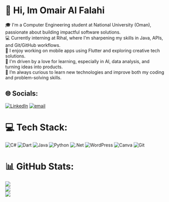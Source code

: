 # 💫 Hi, Im Omair Al Falahi
🎓 I'm a Computer Engineering student at National University (Oman), passionate about building impactful software solutions.<br>💻 Currently interning at Rihal, where I'm sharpening my skills in Java, APIs, and Git/GitHub workflows.<br>📱 I enjoy working on mobile apps using Flutter and exploring creative tech solutions.<br>🚀 I'm driven by a love for learning, especially in AI, data analysis, and turning ideas into products.<br>🧠 I’m always curious to learn new technologies and improve both my coding and problem-solving skills.


## 🌐 Socials:
[![LinkedIn](https://img.shields.io/badge/LinkedIn-%230077B5.svg?logo=linkedin&logoColor=white)](https://linkedin.com/in/omair-al-falahi) [![email](https://img.shields.io/badge/Email-D14836?logo=gmail&logoColor=white)](mailto:3mairalfalahii@gmail.com) 

# 💻 Tech Stack:
![C#](https://img.shields.io/badge/c%23-%23239120.svg?style=for-the-badge&logo=csharp&logoColor=white) ![Dart](https://img.shields.io/badge/dart-%230175C2.svg?style=for-the-badge&logo=dart&logoColor=white) ![Java](https://img.shields.io/badge/java-%23ED8B00.svg?style=for-the-badge&logo=openjdk&logoColor=white) ![Python](https://img.shields.io/badge/python-3670A0?style=for-the-badge&logo=python&logoColor=ffdd54) ![.Net](https://img.shields.io/badge/.NET-5C2D91?style=for-the-badge&logo=.net&logoColor=white) ![WordPress](https://img.shields.io/badge/WordPress-%23117AC9.svg?style=for-the-badge&logo=WordPress&logoColor=white) ![Canva](https://img.shields.io/badge/Canva-%2300C4CC.svg?style=for-the-badge&logo=Canva&logoColor=white) ![Git](https://img.shields.io/badge/git-%23F05033.svg?style=for-the-badge&logo=git&logoColor=white)
# 📊 GitHub Stats:
![](https://github-readme-stats.vercel.app/api?username=3ma1r&theme=gotham&hide_border=false&include_all_commits=false&count_private=false)<br/>
![](https://nirzak-streak-stats.vercel.app/?user=3ma1r&theme=gotham&hide_border=false)<br/>
![](https://github-readme-stats.vercel.app/api/top-langs/?username=3ma1r&theme=gotham&hide_border=false&include_all_commits=false&count_private=false&layout=compact)

<!-- Proudly created with GPRM ( https://gprm.itsvg.in ) -->
